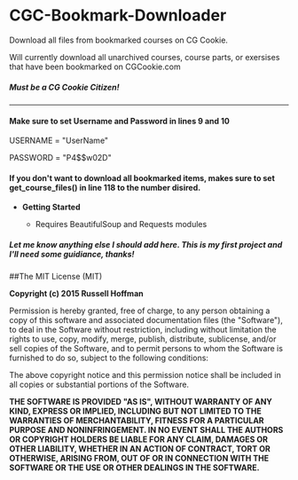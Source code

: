 # CGC-Bookmark-Downloader
Download all files from bookmarked courses on CG Cookie.

Will currently download all unarchived courses, course parts, or exersises that have been bookmarked on CGCookie.com
##### ***Must*** be a CG Cookie Citizen!
---
#### Make sure to set Username and Password in lines 9 and 10 

USERNAME = "UserName"

PASSWORD = "P4$$w02D"

#### If you don't want to download all bookmarked items, makes sure to set get_course_files() in line 118 to the number disired.

*  **Getting Started**

    * Requires BeautifulSoup and Requests modules
    
##### Let me know anything else I should add here. This is my first project and I'll need some guidiance, thanks!


##The MIT License (MIT)

**Copyright (c) 2015 Russell Hoffman**

Permission is hereby granted, free of charge, to any person obtaining a copy
of this software and associated documentation files (the "Software"), to deal
in the Software without restriction, including without limitation the rights
to use, copy, modify, merge, publish, distribute, sublicense, and/or sell
copies of the Software, and to permit persons to whom the Software is
furnished to do so, subject to the following conditions:

The above copyright notice and this permission notice shall be included in all
copies or substantial portions of the Software.

**THE SOFTWARE IS PROVIDED "AS IS", WITHOUT WARRANTY OF ANY KIND, EXPRESS OR
IMPLIED, INCLUDING BUT NOT LIMITED TO THE WARRANTIES OF MERCHANTABILITY,
FITNESS FOR A PARTICULAR PURPOSE AND NONINFRINGEMENT. IN NO EVENT SHALL THE
AUTHORS OR COPYRIGHT HOLDERS BE LIABLE FOR ANY CLAIM, DAMAGES OR OTHER
LIABILITY, WHETHER IN AN ACTION OF CONTRACT, TORT OR OTHERWISE, ARISING FROM,
OUT OF OR IN CONNECTION WITH THE SOFTWARE OR THE USE OR OTHER DEALINGS IN THE
SOFTWARE.**

